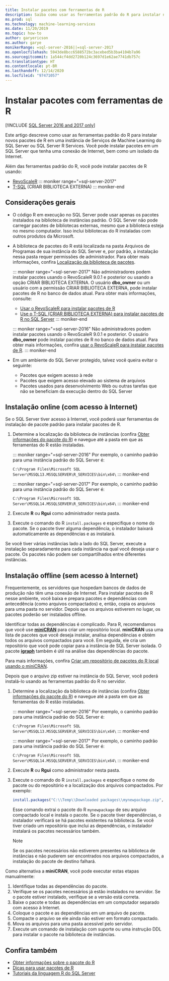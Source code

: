 ```yaml
---
title: Instalar pacotes com ferramentas de R
description: Saiba como usar as ferramentas padrão do R para instalar novos pacotes do R em uma instância de Serviços de Machine Learning do SQL Server ou SQL Server R Services.
ms.prod: sql
ms.technology: machine-learning-services
ms.date: 11/20/2019
ms.topic: how-to
author: garyericson
ms.author: garye
monikerRange: =sql-server-2016||=sql-server-2017
ms.openlocfilehash: 5943de8bcc6588572bc3acebed5b3ba4104b7a96
ms.sourcegitcommit: 1a544cf4dd2720b124c3697d1e62ae7741db757c
ms.translationtype: HT
ms.contentlocale: pt-BR
ms.lasthandoff: 12/14/2020
ms.locfileid: "97471057"
---
```

# <a name="install-packages-with-r-tools"></a>Instalar pacotes com ferramentas de R

[!INCLUDE [SQL Server 2016 and 2017 only](../../includes/applies-to-version/sqlserver2016-2017-only.md)]

Este artigo descreve como usar as ferramentas padrão do R para instalar novos pacotes de R em uma instância de Serviços de Machine Learning do SQL Server ou SQL Server R Services. Você pode instalar pacotes em um SQL Server que tenha uma conexão de Internet, bem como um isolado da Internet.

Além das ferramentas padrão do R, você pode instalar pacotes de R usando:

+ [RevoScaleR](install-r-packages-with-revoscaler.md)
::: moniker range="=sql-server-2017"
+ [T-SQL](install-r-packages-with-tsql.md) (CRIAR BIBLIOTECA EXTERNA)
::: moniker-end

## <a name="general-considerations"></a>Considerações gerais

+ O código R em execução no SQL Server pode usar apenas os pacotes instalados na biblioteca de instâncias padrão. O SQL Server não pode carregar pacotes de bibliotecas externas, mesmo que a biblioteca esteja no mesmo computador.
Isso inclui bibliotecas do R instaladas com outros produtos da Microsoft.

+ A biblioteca de pacotes do R está localizada na pasta Arquivos de Programas de sua instância do SQL Server e, por padrão, a instalação nessa pasta requer permissões de administrador. Para obter mais informações, confira [Localização da biblioteca de pacotes](../package-management/r-package-information.md#default-r-library-location).

  ::: moniker range="=sql-server-2017"
  Não administradores podem instalar pacotes usando o RevoScaleR 9.0.1 e posterior ou usando a opção CRIAR BIBLIOTECA EXTERNA. O usuário **dbo_owner** ou um usuário com a permissão CRIAR BIBLIOTECA EXTERNA, pode instalar pacotes de R no banco de dados atual. Para obter mais informações, consulte:
  + [Usar o RevoScaleR para instalar pacotes de R](install-r-packages-with-revoscaler.md)
  + [Use o T-SQL (CRIAR BIBLIOTECA EXTERNA) para instalar pacotes de R no SQL Server](install-r-packages-with-tsql.md)
  ::: moniker-end

  ::: moniker range="=sql-server-2016"
  Não administradores podem instalar pacotes usando o RevoScaleR 9.0.1 e posterior. O usuário **dbo_owner** pode instalar pacotes de R no banco de dados atual. Para obter mais informações, confira [usar o RevoScaleR para instalar pacotes de R](install-r-packages-with-revoscaler.md).
  ::: moniker-end

+ Em um ambiente do SQL Server protegido, talvez você queira evitar o seguinte:
  + Pacotes que exigem acesso à rede
  + Pacotes que exigem acesso elevado ao sistema de arquivos
  + Pacotes usados para desenvolvimento Web ou outras tarefas que não se beneficiam da execução dentro do SQL Server

## <a name="online-installation-with-internet-access"></a>Instalação online (com acesso à Internet)

Se o SQL Server tiver acesso à Internet, você poderá usar ferramentas de instalação de pacote padrão para instalar pacotes de R.

1. Determine a localização da biblioteca de instâncias (confira [Obter informações do pacote do R](../package-management/r-package-information.md)) e navegue até a pasta em que as ferramentas do R estão instaladas.

   ::: moniker range="=sql-server-2016"
   Por exemplo, o caminho padrão para uma instância padrão do SQL Server é:

   `C:\Program Files\Microsoft SQL Server\MSSQL13.MSSQLSERVER\R_SERVICES\bin\x64\`
   ::: moniker-end

   ::: moniker range="=sql-server-2017"
   Por exemplo, o caminho padrão para uma instância padrão do SQL Server é:

   `C:\Program Files\Microsoft SQL Server\MSSQL14.MSSQLSERVER\R_SERVICES\bin\x64\`
   ::: moniker-end

1. Execute **R** ou **Rgui** como administrador nesta pasta.

1. Execute o comando do R `install.packages` e especifique o nome do pacote. Se o pacote tiver alguma dependência, o instalador baixará automaticamente as dependências e as instalará.

Se você tiver várias instâncias lado a lado do SQL Server, execute a instalação separadamente para cada instância na qual você deseja usar o pacote. Os pacotes não podem ser compartilhados entre diferentes instâncias.

## <a name="offline-installation-no-internet-access"></a><a name = "bkmk_offlineInstall"></a> Instalação offline (sem acesso à Internet)

Frequentemente, os servidores que hospedam bancos de dados de produção não têm uma conexão de Internet. Para instalar pacotes de R nesse ambiente, você baixa e prepara pacotes e dependências com antecedência (como arquivos compactados) e, então, copia os arquivos para uma pasta no servidor. Depois que os arquivos estiverem no lugar, os pacotes poderão ser instalados offline.

Identificar todas as dependências é complicado. Para R, recomendamos que você use [**miniCRAN**](https://andrie.github.io/miniCRAN/) para criar um repositório local.
**miniCRAN** usa uma lista de pacotes que você deseja instalar, analisa dependências e obtém todos os arquivos compactados para você. Em seguida, ele cria um repositório que você pode copiar para a instância de SQL Server isolada. O pacote [**igraph**](https://igraph.org/r/) também é útil na análise das dependências do pacote.

Para mais informações, confira [Criar um repositório de pacotes do R local usando o miniCRAN](create-a-local-package-repository-using-minicran.md).

Depois que o arquivo zip estiver na instância do SQL Server, você poderá instalá-lo usando as ferramentas padrão do R no servidor.

1. Determine a localização da biblioteca de instâncias (confira [Obter informações do pacote do R](../package-management/r-package-information.md)) e navegue até a pasta em que as ferramentas do R estão instaladas. 

   ::: moniker range="=sql-server-2016"
   Por exemplo, o caminho padrão para uma instância padrão do SQL Server é:

   `C:\Program Files\Microsoft SQL Server\MSSQL13.MSSQLSERVER\R_SERVICES\bin\x64\`
   ::: moniker-end

   ::: moniker range="=sql-server-2017"
   Por exemplo, o caminho padrão para uma instância padrão do SQL Server é:

   `C:\Program Files\Microsoft SQL Server\MSSQL14.MSSQLSERVER\R_SERVICES\bin\x64\`
   ::: moniker-end

1. Execute **R** ou **Rgui** como administrador nesta pasta.

1. Execute o comando do R `install.packages` e especifique o nome do pacote ou do repositório e a localização dos arquivos compactados. Por exemplo:

   ```R
   install.packages("C:\\Temp\\Downloaded packages\\mynewpackage.zip", repos=NULL)
   ```

   Esse comando extrai o pacote do R `mynewpackage` de seu arquivo compactado local e instala o pacote. Se o pacote tiver dependências, o instalador verificará se há pacotes existentes na biblioteca. Se você tiver criado um repositório que inclui as dependências, o instalador instalará os pacotes necessários também.

   > [!NOTE]
   > Se os pacotes necessários não estiverem presentes na biblioteca de instâncias e não puderem ser encontrados nos arquivos compactados, a instalação do pacote de destino falhará.

Como alternativa a **miniCRAN**, você pode executar estas etapas manualmente:

1. Identifique todas as dependências do pacote.
1. Verifique se os pacotes necessários já estão instalados no servidor. Se o pacote estiver instalado, verifique se a versão está correta.
1. Baixe o pacote e todas as dependências em um computador separado com acesso à Internet.
1. Coloque o pacote e as dependências em um arquivo de pacote.
1. Compacte o arquivo se ele ainda não estiver em formato compactado.
1. Mova os arquivos para uma pasta acessível pelo servidor.
1. Execute um comando de instalação com suporte ou uma instrução DDL para instalar o pacote na biblioteca de instâncias.

## <a name="see-also"></a>Confira também

+ [Obter informações sobre o pacote do R](r-package-information.md)
+ [Dicas para usar pacotes de R](tips-for-using-r-packages.md)
+ [Tutoriais da linguagem R do SQL Server](../tutorials/r-tutorials.md)